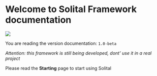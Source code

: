 # Welcome to Solital Framework documentation

<img src="https://res.cloudinary.com/bdlsltfmk/image/upload/v1593342725/Solital_logo/solital-logo_iyoo2u.png" align="center">

You are reading the version documentation: `1.0-beta`

*Attention: this framework is still being developed, dont' use it in a real project*

Please read the **Starting** page to start using Solital